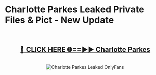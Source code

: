 # Charlotte Parkes Leaked Private Files & Pict - New Update
<br>
<div align="center">
<h2><a href="https://mediafilles.blogspot.com/?title=Charlotte_Parkes" rel="nofollow">🔴 CLICK HERE 🌐==►► Charlotte Parkes</a></h2>
<br>
<a href="https://mediafilles.blogspot.com/?title=Charlotte_Parkes" rel="nofollow" data-target="animated-image.originalLink"><img src="https://i.ibb.co.com/WyWwxjT/player-gif2.gif" alt="Charlotte Parkes Leaked OnlyFans" style="max-width: 100%; display: inline-block;" data-target="animated-image.originalImage"></a>
</div>
<br>